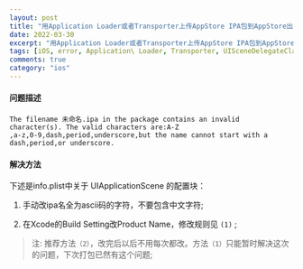 ```yaml
---
layout: post
title: "用Application Loader或者Transporter上传AppStore IPA包到AppStore出现问题"
date: 2022-03-30
excerpt: "用Application Loader或者Transporter上传AppStore IPA包到AppStore出现问题""
tags: [iOS, error, Application\ Loader, Transporter, UISceneDelegateClassName, IPA]
comments: true
category: "ios"
---
```


#### 问题描述
```
The filename 未命名.ipa in the package contains an invalid character(s). The valid characters are:A-Z 
,a-z,0-9,dash,period,underscore,but the name cannot start with a dash,period,or underscore. 
```


#### 解决方法

下述是info.plist中关于 UIApplicationScene 的配置块：

1. 手动改ipa名全为ascii码的字符，不要包含中文字符;
	
2. 在Xcode的Build Setting改Product Name，修改规则见 `(1)` ;



> 注: 推荐方法`（2）`，改完后以后不用每次都改。方法`（1）`只能暂时解决这次的问题，下次打包已然有这个问题;



